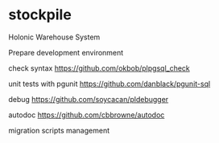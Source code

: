 # stockpile
Holonic Warehouse System

Prepare development environment

check syntax
https://github.com/okbob/plpgsql_check

unit tests with pgunit
https://github.com/danblack/pgunit-sql

debug
https://github.com/soycacan/pldebugger

autodoc
https://github.com/cbbrowne/autodoc

migration scripts management
